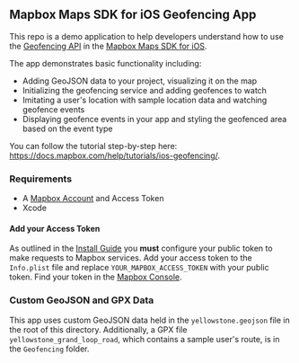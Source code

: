 ## Mapbox Maps SDK for iOS Geofencing App

This repo is a demo application to help developers understand how to use the [Geofencing API](https://docs.mapbox.com/ios/maps/guides/geofencing/) in the [Mapbox Maps SDK for iOS](https://docs.mapbox.com/ios/maps).

The app demonstrates basic functionality including:

- Adding GeoJSON data to your project, visualizing it on the map
- Initializing the geofencing service and adding geofences to watch
- Imitating a user's location with sample location data and watching geofence events
- Displaying geofence events in your app and styling the geofenced area based on the event type

You can follow the tutorial step-by-step here: https://docs.mapbox.com/help/tutorials/ios-geofencing/. 

 ### Requirements
 - A [Mapbox Account](https://console.mapbox.com) and Access Token
 - Xcode

#### Add your Access Token 
As outlined in the [Install Guide](https://docs.mapbox.com/ios/maps/guides/install/) you **must** configure your public token to make requests to Mapbox services.  Add your access token to the `Info.plist` file and replace `YOUR_MAPBOX_ACCESS_TOKEN` with your public token.  Find your token in the [Mapbox Console](https://console.mapbox.com).

### Custom GeoJSON and GPX Data

This app uses custom GeoJSON data held in the `yellowstone.geojson` file in the root of this directory. Additionally, a GPX file `yellowstone_grand_loop_road`, which contains a sample user's route, is in the `Geofencing` folder. 


   
